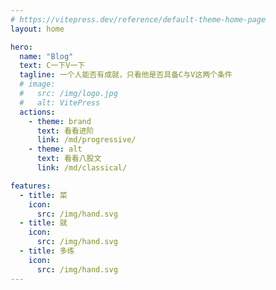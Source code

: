 ```yaml
---
# https://vitepress.dev/reference/default-theme-home-page
layout: home

hero:
  name: "Blog"
  text: C一下V一下
  tagline: 一个人能否有成就，只看他是否具备C与V这两个条件
  # image:
  #   src: /img/logo.jpg
  #   alt: VitePress
  actions:
    - theme: brand
      text: 看看进阶
      link: /md/progressive/
    - theme: alt
      text: 看看八股文
      link: /md/classical/

features:
  - title: 菜
    icon: 
      src: /img/hand.svg
  - title: 就
    icon: 
      src: /img/hand.svg
  - title: 多练
    icon: 
      src: /img/hand.svg
---
```



